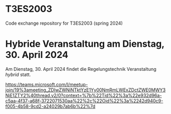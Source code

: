 # T3ES2003
Code exchange repository for T3ES2003 (spring 2024)



# Hybride Veranstaltung am Dienstag, 30. April 2024

Am Dienstag, 30. April 2024 findet die Regelungstechnik Veranstaltung *hybrid* statt.

https://teams.microsoft.com/l/meetup-join/19%3ameeting_ZDIwZWNiNTktYzE1Yy00NmRmLWExZDctZWE0MWY3NjE1ZTY2%40thread.v2/0?context=%7b%22Tid%22%3a%22e932d96a-c5aa-4f37-a68f-3722071530aa%22%2c%22Oid%22%3a%2242d940c9-f005-4b58-9cd2-a24029b7ab6b%22%7d
